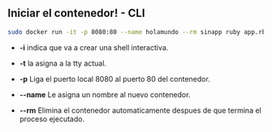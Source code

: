 ##  Iniciar el contenedor! - CLI


```sh
sudo docker run -it -p 8080:80 --name holamundo --rm sinapp ruby app.rb -o 0.0.0.0 -p 80
```
  - **-i**
    indica que va a crear una shell interactiva.

  - **-t**
    la asigna a la tty actual.

  - **-p**
    Liga el puerto local 8080 al puerto 80 del contenedor.

  - **--name**
    Le asigna un nombre al nuevo contenedor.

  - **--rm**
    Elimina el contenedor automaticamente despues de que termina el proceso ejecutado.
